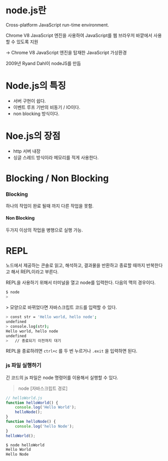 # node.js란

Cross-platform JavaScript run-time environment.

Chrome V8 JavaScript 엔진을 사용하여 JavaScript를 웹 브라우저 바깥에서 사용할 수 있도록 지원

-> Chrome V8 JavaScript 엔진을 탑재한 JavaScript 가상환경

2009년 Ryand Dahl이 nodeJS를 만듬



# Node.js의 특징

- 서버 구현이 쉽다. 
- 이벤트 루프 기반의 비동기 / IO이다.
- non blocking 방식이다.



# Noe.js의 장점

-  http 서버 내장
- 싱글 스레드 방식이라 메모리를 적게 사용한다.



# Blocking / Non Blocking

### Blocking 

하나의 작업이 완료 될때 까지 다른 작업을 못함.

#### Non Blocking 

두가지 이상의 작업을 병행으로 실행 가능.



# REPL

노드에서 제공하는 콘솔로 읽고, 해석하고, 결과물을 반환하고 종료할 때까지 반복한다고 해서 REPL이라고 부른다. 

REPL을 사용하기 위해서 터미널을 열고 node를 입력한다. 다음의 맥의 경우이다.

~~~bash
$ node
> 
~~~

\> 모양으로 바뀌었다면  자바스크립트 코드를 입력할 수 있다. 

~~~bash
> const str = 'Hello world, hello node';
undefined
> console.log(str);
Hello world, hello node
undefined
>   // 종료되기 이전까지 대기
~~~

REPL을 종료하려면 `ctrl+c` 를 두 번 누르거나 `.exit` 을 입력하면 된다. 

### js 파일 실행하기

긴 코드의 js 파일은 node 명령어를 이용해서 실행할 수 있다. 

>  node [자바스크립트 경로]

~~~javascript
// helloWorld.js
function helloWorld() {
    console.log('Hello World');
    helloNode();
}
function helloNode() {
    console.log('hello Node');
}
helloWorld();
~~~

~~~bash
$ node helloWorld
Hello World 
Hello Node
~~~

